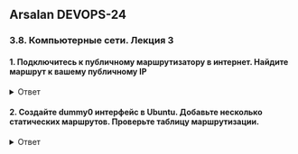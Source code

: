 ## Arsalan DEVOPS-24

### 3.8. Компьютерные сети. Лекция 3

#### 1. Подключитесь к публичному маршрутизатору в интернет. Найдите маршрут к вашему публичному IP

<details>
<summary>Ответ</summary>

![](dir38/3.8.1.png)
</details>

#### 2. Создайте dummy0 интерфейс в Ubuntu. Добавьте несколько статических маршрутов. Проверьте таблицу маршрутизации.

<details>
<summary>Ответ</summary>


</details>
